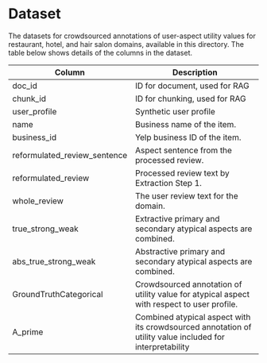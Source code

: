# Dataset

The datasets for crowdsourced annotations of user-aspect utility values for restaurant, hotel, and hair salon domains, available in this directory. The table below shows details of the columns in the dataset.

| Column                      | Description                                                                                   |
|-----------------------------|-----------------------------------------------------------------------------------------------|
| doc_id                      | ID for document, used for RAG                                                                 |
| chunk_id                    | ID for chunking, used for RAG                                                                 |
| user_profile                | Synthetic user profile                                                                        |
| name                        | Business name of the item.                                                                    |
| business_id                 | Yelp business ID of the item.                                                                 |
| reformulated_review_sentence| Aspect sentence from the processed review.                                                    |
| reformulated_review         | Processed review text by Extraction Step 1.                                                   |
| whole_review                | The user review text for the domain.                                                          |
| true_strong_weak            | Extractive primary and secondary atypical aspects are combined.                               |
| abs_true_strong_weak        | Abstractive primary and secondary atypical aspects are combined.                              |
| GroundTruthCategorical      | Crowdsourced annotation of utility value for atypical aspect with respect to user profile.    |
| A_prime                     | Combined atypical aspect with its crowdsourced annotation of utility value included for interpretability |
